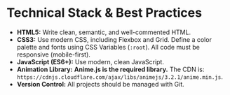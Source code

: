 # Technical Stack & Best Practices

- **HTML5:** Write clean, semantic, and well-commented HTML.
- **CSS3:** Use modern CSS, including Flexbox and Grid. Define a color palette and fonts using CSS Variables (`:root`). All code must be responsive (mobile-first).
- **JavaScript (ES6+):** Use modern, clean JavaScript.
- **Animation Library:** **Anime.js is the required library.** The CDN is: `https://cdnjs.cloudflare.com/ajax/libs/animejs/3.2.1/anime.min.js`.
- **Version Control:** All projects should be managed with Git.